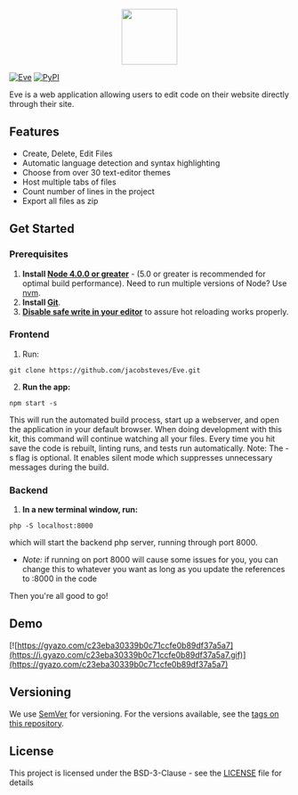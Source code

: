 <p align="center">
  <img src="/assets/images/logo" height="100px"/>
</p>

[![Eve](https://img.shields.io/badge/Steves-Eve%20v1.0.0-brightgreen.svg)]()
[![PyPI](https://img.shields.io/pypi/l/Django.svg)]()

Eve is a web application allowing users to edit code on their website directly through their site.

## Features
- Create, Delete, Edit Files
- Automatic language detection and syntax highlighting
- Choose from over 30 text-editor themes
- Host multiple tabs of files
- Count number of lines in the project
- Export all files as zip


## Get Started
### Prerequisites
1. **Install [Node 4.0.0 or greater](https://nodejs.org)** - (5.0 or greater is recommended for optimal build performance). Need to run multiple versions of Node? Use [nvm](https://github.com/creationix/nvm).
2. **Install [Git](https://git-scm.com/downloads)**.
3. **[Disable safe write in your editor](http://webpack.github.io/docs/webpack-dev-server.html#working-with-editors-ides-supporting-safe-write)** to assure hot reloading works properly.

### Frontend
1. Run:
```
git clone https://github.com/jacobsteves/Eve.git
``` 
2. **Run the app:**
```
npm start -s
```
This will run the automated build process, start up a webserver, and open the application in your default browser. When doing development with this kit, this command will continue watching all your files. Every time you hit save the code is rebuilt, linting runs, and tests run automatically. Note: The -s flag is optional. It enables silent mode which suppresses unnecessary messages during the build.

### Backend
1. **In a new terminal window, run:**
```
php -S localhost:8000
```
which will start the backend php server, running through port 8000.
- <i>Note:</i> if running on port 8000 will cause some issues for you, you can change this to whatever you want as long as you update the references to :8000 in the code

Then you're all good to go!


## Demo
[![https://gyazo.com/c23eba30339b0c71ccfe0b89df37a5a7](https://i.gyazo.com/c23eba30339b0c71ccfe0b89df37a5a7.gif)](https://gyazo.com/c23eba30339b0c71ccfe0b89df37a5a7)

## Versioning

We use [SemVer](http://semver.org/) for versioning. For the versions available, see the [tags on this repository](https://github.com/jacobsteves/Eve/tags). 

## License

This project is licensed under the BSD-3-Clause - see the [LICENSE](LICENSE) file for details
